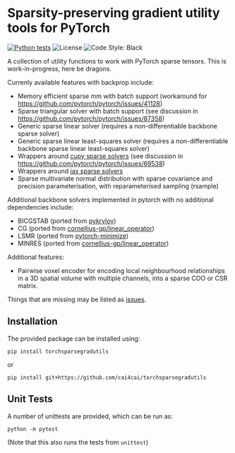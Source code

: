 # Sparsity-preserving gradient utility tools for PyTorch
[![Python tests](https://github.com/cai4cai/torchsparsegradutils/actions/workflows/python-package.yml/badge.svg)](https://github.com/cai4cai/torchsparsegradutils/actions/workflows/python-package.yml) ![License](https://img.shields.io/github/license/cai4cai/torchsparsegradutils) ![Code Style: Black](https://img.shields.io/badge/code%20style-black-000000.svg)

A collection of utility functions to work with PyTorch sparse tensors. This is work-in-progress, here be dragons.

Currenly available features with backprop include:
- Memory efficient sparse mm with batch support (workaround for https://github.com/pytorch/pytorch/issues/41128)
- Sparse triangular solver with batch support (see discussion in https://github.com/pytorch/pytorch/issues/87358)
- Generic sparse linear solver (requires a non-differentiable backbone sparse solver)
- Generic sparse linear least-squares solver (requires a non-differentiable backbone sparse linear least-squares solver)
- Wrappers around [cupy sparse solvers](https://docs.cupy.dev/en/stable/reference/scipy_sparse_linalg.html#solving-linear-problems) (see discussion in https://github.com/pytorch/pytorch/issues/69538)
- Wrappers around [jax sparse solvers](https://jax.readthedocs.io/en/latest/jax.scipy.html#module-jax.scipy.sparse.linalg)
- Sparse multivariate normal distribution with sparse covariance and precision parameterisation, with reparameterised sampling (rsample)

Additional backbone solvers implemented in pytorch with no additional dependencies include:
- BICGSTAB (ported from [pykrylov](https://github.com/PythonOptimizers/pykrylov))
- CG (ported from [cornellius-gp/linear_operator](https://github.com/cornellius-gp/linear_operator))
- LSMR (ported from [pytorch-minimize](https://github.com/rfeinman/pytorch-minimize))
- MINRES (ported from [cornellius-gp/linear_operator](https://github.com/cornellius-gp/linear_operator))

Additional features:
- Pairwise voxel encoder for encoding local neighbourhood relationships in a 3D spatial volume with multiple channels, into a sparse COO or CSR matrix.

Things that are missing may be listed as [issues](https://github.com/cai4cai/torchsparsegradutils/issues).

## Installation
The provided package can be installed using:

`pip install torchsparsegradutils`

or

`pip install git+https://github.com/cai4cai/torchsparsegradutils`

## Unit Tests
A number of unittests are provided, which can be run as:

```
python -m pytest
```
 (Note that this also runs the tests from `unittest`)

